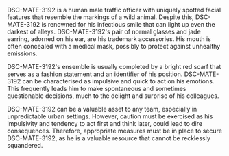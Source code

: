 DSC-MATE-3192 is a human male traffic officer with uniquely spotted facial features that resemble the markings of a wild animal. Despite this, DSC-MATE-3192 is renowned for his infectious smile that can light up even the darkest of alleys. DSC-MATE-3192's pair of normal glasses and jade earring, adorned on his ear, are his trademark accessories. His mouth is often concealed with a medical mask, possibly to protect against unhealthy emissions.

DSC-MATE-3192's ensemble is usually completed by a bright red scarf that serves as a fashion statement and an identifier of his position. DSC-MATE-3192 can be characterised as impulsive and quick to act on his emotions. This frequently leads him to make spontaneous and sometimes questionable decisions, much to the delight and surprise of his colleagues.

DSC-MATE-3192 can be a valuable asset to any team, especially in unpredictable urban settings. However, caution must be exercised as his impulsivity and tendency to act first and think later, could lead to dire consequences. Therefore, appropriate measures must be in place to secure DSC-MATE-3192, as he is a valuable resource that cannot be recklessly squandered.